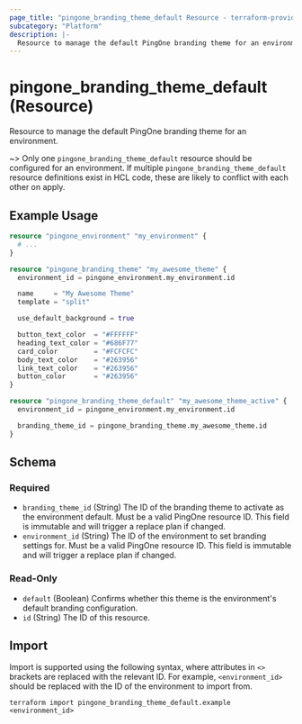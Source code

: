 ```yaml
---
page_title: "pingone_branding_theme_default Resource - terraform-provider-pingone"
subcategory: "Platform"
description: |-
  Resource to manage the default PingOne branding theme for an environment.
---
```


# pingone_branding_theme_default (Resource)

Resource to manage the default PingOne branding theme for an environment.

~> Only one `pingone_branding_theme_default` resource should be configured for an environment.  If multiple `pingone_branding_theme_default` resource definitions exist in HCL code, these are likely to conflict with each other on apply.

## Example Usage

```terraform
resource "pingone_environment" "my_environment" {
  # ...
}

resource "pingone_branding_theme" "my_awesome_theme" {
  environment_id = pingone_environment.my_environment.id

  name     = "My Awesome Theme"
  template = "split"

  use_default_background = true

  button_text_color  = "#FFFFFF"
  heading_text_color = "#686F77"
  card_color         = "#FCFCFC"
  body_text_color    = "#263956"
  link_text_color    = "#263956"
  button_color       = "#263956"
}

resource "pingone_branding_theme_default" "my_awesome_theme_active" {
  environment_id = pingone_environment.my_environment.id

  branding_theme_id = pingone_branding_theme.my_awesome_theme.id
}
```

<!-- schema generated by tfplugindocs -->
## Schema

### Required

- `branding_theme_id` (String) The ID of the branding theme to activate as the environment default.  Must be a valid PingOne resource ID.  This field is immutable and will trigger a replace plan if changed.
- `environment_id` (String) The ID of the environment to set branding settings for.  Must be a valid PingOne resource ID.  This field is immutable and will trigger a replace plan if changed.

### Read-Only

- `default` (Boolean) Confirms whether this theme is the environment's default branding configuration.
- `id` (String) The ID of this resource.

## Import

Import is supported using the following syntax, where attributes in `<>` brackets are replaced with the relevant ID.  For example, `<environment_id>` should be replaced with the ID of the environment to import from.

```shell
terraform import pingone_branding_theme_default.example <environment_id>
```

